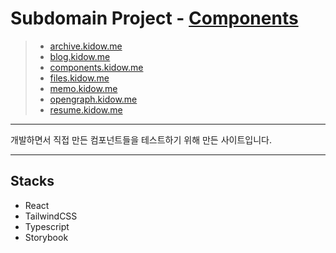 # Subdomain Project - [Components](https://components.kidow.me)

> - [archive.kidow.me](https://github.com/kidow/archive)
> - [blog.kidow.me](https://github.com/kidow/blog)
> - [components.kidow.me](https://github.com/kidow/components)
> - [files.kidow.me](https://github.com/kidow/files)
> - [memo.kidow.me](https://github.com/kidow/memo)
> - [opengraph.kidow.me](https://github.com/kidow/opengraph)
> - [resume.kidow.me](https://github.com/kidow/resume)

---

개발하면서 직접 만든 컴포넌트들을 테스트하기 위해 만든 사이트입니다.

---

## Stacks

- React
- TailwindCSS
- Typescript
- Storybook
